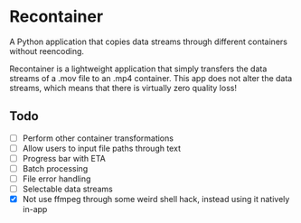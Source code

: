 # Recontainer
A Python application that copies data streams through different containers without reencoding.

Recontainer is a lightweight application that simply transfers the data streams of a .mov file to an .mp4 container.
This app does not alter the data streams, which means that there is virtually zero quality loss!

## Todo
- [ ] Perform other container transformations
- [ ] Allow users to input file paths through text
- [ ] Progress bar with ETA
- [ ] Batch processing
- [ ] File error handling
- [ ] Selectable data streams
- [X] Not use ffmpeg through some weird shell hack, instead using it natively in-app
